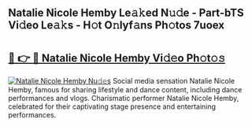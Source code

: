## Natalie Nicole Hemby Le𝚊𝚔ed N𝚞𝚍e - Part-bTS Vi𝚍eo Le𝚊𝚔s - H𝚘t O𝚗lyf𝚊ns Ph𝚘tos 7uoex

# <h2><a href="http://hf5wd3.feru.top/?c=Natalie+Nicole+Hemby">🔗 👉 🔴 Natalie Nicole Hemby Vi𝚍𝚎o Ph𝚘t𝚘𝚜</a></h2>

[![Natalie Nicole Hemby Nu𝚍𝚎s](https://i.imgur.com/0TWrTi3.gif)](http://hf5wd3.feru.top/?c=Natalie+Nicole+Hemby)
Social media sensation Natalie Nicole Hemby, famous for sharing lifestyle and dance content, including dance performances and vlogs. Charismatic performer Natalie Nicole Hemby, celebrated for their captivating stage presence and entertaining performances. 
